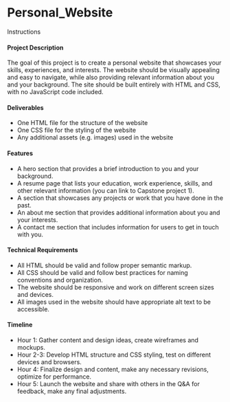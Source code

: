 # Personal_Website

Instructions

#### Project Description

The goal of this project is to create a personal website that showcases your skills, experiences, and interests. The website should be visually appealing and easy to navigate, while also providing relevant information about you and your background. The site should be built entirely with HTML and CSS, with no JavaScript code included.


#### Deliverables

* One HTML file for the structure of the website
* One CSS file for the styling of the website
* Any additional assets (e.g. images) used in the website

#### Features

* A hero section that provides a brief introduction to you and your background.
* A resume page that lists your education, work experience, skills, and other relevant information (you can link to Capstone project 1).
* A section that showcases any projects or work that you have done in the past.
* An about me section that provides additional information about you and your interests.
* A contact me section that includes information for users to get in touch with you.

#### Technical Requirements

* All HTML should be valid and follow proper semantic markup.
* All CSS should be valid and follow best practices for naming conventions and organization.
* The website should be responsive and work on different screen sizes and devices.
* All images used in the website should have appropriate alt text to be accessible.

#### Timeline

* Hour 1: Gather content and design ideas, create wireframes and mockups.
* Hour 2-3: Develop HTML structure and CSS styling, test on different devices and browsers.
* Hour 4: Finalize design and content, make any necessary revisions, optimize for performance.
* Hour 5: Launch the website and share with others in the Q&A for feedback, make any final adjustments.

